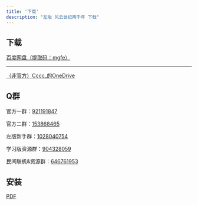 ```yaml
---
title: '下载'
description: "左版 风云世纪两千年 下载"
---
```


## 下载

[百度网盘（提取码：mgfe）](https://pan.baidu.com/s/1N-YMHWqaFejrlRfGRqPI2A)

---

[（非官方）Cccc_的OneDrive](https://drive.iscccc.eu.org/zh-CN/%F0%9F%8E%AEGames%C2%B7%E6%B8%B8%E6%88%8F/EU4/)

## Q群

官方一群：[921191847](https://jq.qq.com/?k=gIBHs7Ag)

官方二群：[153868465](https://jq.qq.com/?_k=Rx0CLbFl)

左版新手群：[1028040754](https://jq.qq.com/?k=mD5cz4Cd)

学习版资源群：[904328059](https://jq.qq.com/?k=PFzQmdHW)

民间联机&资源群：[646761953](https://jq.qq.com/?k=LzSEFmSq)

## 安装

[PDF](/documents/风云世纪两千年_9.0_安裝方式_20210127.pdf)
